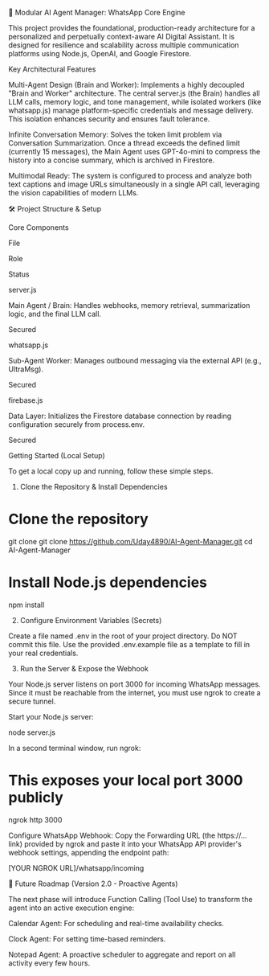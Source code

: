🌟 Modular AI Agent Manager: WhatsApp Core Engine

This project provides the foundational, production-ready architecture for a personalized and perpetually context-aware AI Digital Assistant. It is designed for resilience and scalability across multiple communication platforms using Node.js, OpenAI, and Google Firestore.

Key Architectural Features

Multi-Agent Design (Brain and Worker): Implements a highly decoupled "Brain and Worker" architecture. The central server.js (the Brain) handles all LLM calls, memory logic, and tone management, while isolated workers (like whatsapp.js) manage platform-specific credentials and message delivery. This isolation enhances security and ensures fault tolerance.

Infinite Conversation Memory: Solves the token limit problem via Conversation Summarization. Once a thread exceeds the defined limit (currently 15 messages), the Main Agent uses GPT-4o-mini to compress the history into a concise summary, which is archived in Firestore.

Multimodal Ready: The system is configured to process and analyze both text captions and image URLs simultaneously in a single API call, leveraging the vision capabilities of modern LLMs.

🛠️ Project Structure & Setup

Core Components

File

Role

Status

server.js

Main Agent / Brain: Handles webhooks, memory retrieval, summarization logic, and the final LLM call.

Secured

whatsapp.js

Sub-Agent Worker: Manages outbound messaging via the external API (e.g., UltraMsg).

Secured

firebase.js

Data Layer: Initializes the Firestore database connection by reading configuration securely from process.env.

Secured

Getting Started (Local Setup)

To get a local copy up and running, follow these simple steps.

1. Clone the Repository & Install Dependencies

# Clone the repository
git clone git clone https://github.com/Uday4890/AI-Agent-Manager.git
cd AI-Agent-Manager

# Install Node.js dependencies
npm install


2. Configure Environment Variables (Secrets)

Create a file named .env in the root of your project directory. Do NOT commit this file. Use the provided .env.example file as a template to fill in your real credentials.

3. Run the Server & Expose the Webhook

Your Node.js server listens on port 3000 for incoming WhatsApp messages. Since it must be reachable from the internet, you must use ngrok to create a secure tunnel.

Start your Node.js server:

node server.js


In a second terminal window, run ngrok:

# This exposes your local port 3000 publicly
ngrok http 3000


Configure WhatsApp Webhook: Copy the Forwarding URL (the https://... link) provided by ngrok and paste it into your WhatsApp API provider's webhook settings, appending the endpoint path:

[YOUR NGROK URL]/whatsapp/incoming


🚀 Future Roadmap (Version 2.0 - Proactive Agents)

The next phase will introduce Function Calling (Tool Use) to transform the agent into an active execution engine:

Calendar Agent: For scheduling and real-time availability checks.

Clock Agent: For setting time-based reminders.

Notepad Agent: A proactive scheduler to aggregate and report on all activity every few hours.
